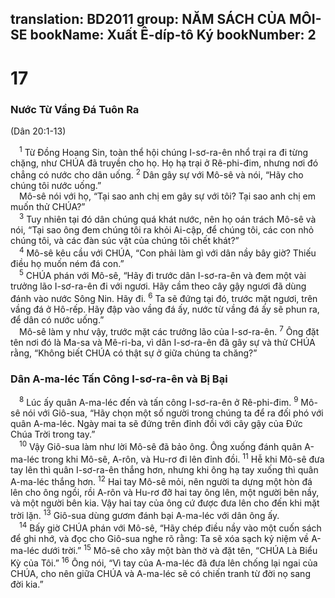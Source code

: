 translation: BD2011
group: NĂM SÁCH CỦA MÔI-SE
bookName: Xuất Ê-díp-tô Ký 
bookNumber: 2
-------

<div class="title"><h1>17</h1><h3>Nước Từ Vầng Ðá Tuôn Ra</h3><p>(Dân 20:1-13)</p></div>
<span class="verse xu_17_1"> <sup>1</sup> Từ Ðồng Hoang Sin, toàn thể hội chúng I-sơ-ra-ên nhổ trại ra đi từng chặng, như CHÚA đã truyền cho họ. Họ hạ trại ở Rê-phi-đim, nhưng nơi đó chẳng có nước cho dân uống.</span>
<span class="verse xu_17_2"><sup>2</sup> Dân gây sự với Mô-sê và nói, “Hãy cho chúng tôi nước uống.”<br/> Mô-sê nói với họ, “Tại sao anh chị em gây sự với tôi? Tại sao anh chị em muốn thử CHÚA?”<br/></span>
<span class="verse xu_17_3"> <sup>3</sup> Tuy nhiên tại đó dân chúng quá khát nước, nên họ oán trách Mô-sê và nói, “Tại sao ông đem chúng tôi ra khỏi Ai-cập, để chúng tôi, các con nhỏ chúng tôi, và các đàn súc vật của chúng tôi chết khát?”<br/></span>
<span class="verse xu_17_4"> <sup>4</sup> Mô-sê kêu cầu với CHÚA, “Con phải làm gì với dân nầy bây giờ? Thiếu điều họ muốn ném đá con.”<br/></span>
<span class="verse xu_17_5"> <sup>5</sup> CHÚA phán với Mô-sê, “Hãy đi trước dân I-sơ-ra-ên và đem một vài trưởng lão I-sơ-ra-ên đi với ngươi. Hãy cầm theo cây gậy ngươi đã dùng đánh vào nước Sông Nin. Hãy đi. </span>
<span class="verse xu_17_6"><sup>6</sup> Ta sẽ đứng tại đó, trước mặt ngươi, trên vầng đá ở Hô-rếp. Hãy đập vào vầng đá ấy, nước từ vầng đá ấy sẽ phun ra, để dân có nước uống.”<br/> Mô-sê làm y như vậy, trước mặt các trưởng lão của I-sơ-ra-ên. </span>
<span class="verse xu_17_7"><sup>7</sup> Ông đặt tên nơi đó là Ma-sa và Mê-ri-ba, vì dân I-sơ-ra-ên đã gây sự và thử CHÚA rằng, “Không biết CHÚA có thật sự ở giữa chúng ta chăng?”<br/></span>
<div class="title"><h3>Dân A-ma-léc Tấn Công I-sơ-ra-ên và Bị Bại</h3></div>
<span class="verse xu_17_8"> <sup>8</sup> Lúc ấy quân A-ma-léc đến và tấn công I-sơ-ra-ên ở Rê-phi-đim. </span>
<span class="verse xu_17_9"><sup>9</sup> Mô-sê nói với Giô-sua, “Hãy chọn một số người trong chúng ta để ra đối phó với quân A-ma-léc. Ngày mai ta sẽ đứng trên đỉnh đồi với cây gậy của Ðức Chúa Trời trong tay.”<br/></span>
<span class="verse xu_17_10"> <sup>10</sup> Vậy Giô-sua làm như lời Mô-sê đã bảo ông. Ông xuống đánh quân A-ma-léc trong khi Mô-sê, A-rôn, và Hu-rơ đi lên đỉnh đồi. </span>
<span class="verse xu_17_11"><sup>11</sup> Hễ khi Mô-sê đưa tay lên thì quân I-sơ-ra-ên thắng hơn, nhưng khi ông hạ tay xuống thì quân A-ma-léc thắng hơn. </span>
<span class="verse xu_17_12"><sup>12</sup> Hai tay Mô-sê mỏi, nên người ta dựng một hòn đá lên cho ông ngồi, rồi A-rôn và Hu-rơ đỡ hai tay ông lên, một người bên nầy, và một người bên kia. Vậy hai tay của ông cứ được đưa lên cho đến khi mặt trời lặn. </span>
<span class="verse xu_17_13"><sup>13</sup> Giô-sua dùng gươm đánh bại A-ma-léc với dân ông ấy.<br/></span>
<span class="verse xu_17_14"> <sup>14</sup> Bấy giờ CHÚA phán với Mô-sê, “Hãy chép điều nầy vào một cuốn sách để ghi nhớ, và đọc cho Giô-sua nghe rõ rằng: Ta sẽ xóa sạch kỷ niệm về A-ma-léc dưới trời.” </span>
<span class="verse xu_17_15"><sup>15</sup> Mô-sê cho xây một bàn thờ và đặt tên, “CHÚA Là Biểu Kỳ của Tôi.” </span>
<span class="verse xu_17_16"><sup>16</sup> Ông nói, “Vì tay của A-ma-léc đã đưa lên chống lại ngai của CHÚA, cho nên giữa CHÚA và A-ma-léc sẽ có chiến tranh từ đời nọ sang đời kia.”<br/></span>
